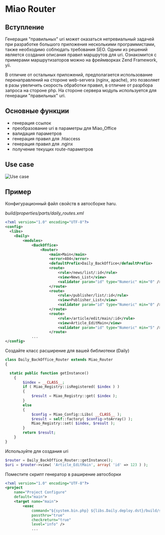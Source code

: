 # Miao Router
## Вступление
Генерация "правильных" uri может оказаться нетревиальный задачей при разработке большого 
приложения несколькими программистами, также необходимо соблюдать требования SEO. Одним из решений является 
создания описания правил маршрутов для uri. Ознакомится с примерами маршрутизаторов можно на 
фреймворках Zend Framework, yii.

В отличие от остальных приложений, предполагается использование перенаправлений на стороне web-servera (nginx, apache), 
это позволяет в разы увеличить скорость обработки правил, в отличие от разрбора запроса на стороне php. На стороне 
сервера модуль используется для генерации "правильных" uri.

## Основные функции
* генерация ссылок
* преобразование uri в параметры для Miao_Office
* валидация параметров
* генерация правил для .htaccess
* генерация правил для .nginx
* получение текущих route-параметров

## Use case
![Use case](http://theratg.github.io/miao/images/route_usecase.png)

## Пример

Конфигурационный файл свойств в автосборке haru.

*build/properties/parts/daily_routes.xml*

```xml
<?xml version="1.0" encoding="UTF-8"?>
<config>
  <libs>
	<Daily>
		<modules>
			<BackOffice>
				<Router>
					<main>Main</main>
					<error>404</error>
					<defaultPrefix>Daily_BackOffice</defaultPrefix>
					<route>
						<rule>/news/list/:id</rule>
						<view>News_List</view>
						<validator param="id" type="Numeric" min="0" />
					</route>
					<route>
						<rule>/publisher/list/:id</rule>
						<view>Publisher_List</view>
						<validator param="id" type="Numeric" min="0" />
					</route>
					<route>
						<rule>/article/edit/main/:id</rule>
						<view>Article_EditMain</view>
						<validator param="id" type="Numeric" min="5" />
					</route>
            ...
</config>
```

Создайте класс расширение для вашей библиотеки (Daily)
```php
class Daily_BackOffice_Router extends Miao_Router
{

  static public function getInstance()
	{
		$index = __CLASS__;
		if ( Miao_Registry::isRegistered( $index ) )
		{
			$result = Miao_Registry::get( $index );
		}
		else
		{
			$config = Miao_Config::Libs( __CLASS__ );
			$result = self::factory( $config->toArray() );
			Miao_Registry::set( $index, $result );
		}
		return $result;
	}
}
```

Используйте для создания uri
```php
$router = Daily_BackOffice_Router::getInstance();
$uri = $router->view( 'Article_EditMain', array( 'id' => 123 ) );
```

Поместите скрипт генератор в раширение автосборки
```xml
<?xml version="1.0" encoding="UTF-8"?>
<project
    name="Project Configure"
    default="main">
    <target name="main">            
        <exec
            command="${system.bin.php} ${libs.Daily.deploy.dst}/build/scripts/rewrites.php"
            passthru="true"
            checkreturn="true"
            level="info" />
            ...
```
